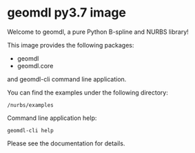# geomdl py3.7 image

Welcome to geomdl, a pure Python B-spline and NURBS library!

This image provides the following packages:

* geomdl
* geomdl.core

and geomdl-cli command line application.

You can find the examples under the following directory:

    /nurbs/examples

Command line application help:

    geomdl-cli help

Please see the documentation for details.
